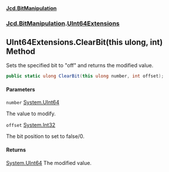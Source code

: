 #### [Jcd.BitManipulation](index 'index')

### [Jcd.BitManipulation](Jcd.BitManipulation 'Jcd.BitManipulation').[UInt64Extensions](Jcd.BitManipulation.UInt64Extensions 'Jcd.BitManipulation.UInt64Extensions')

## UInt64Extensions.ClearBit(this ulong, int) Method

Sets the specified bit to "off" and returns the modified value.

```csharp
public static ulong ClearBit(this ulong number, int offset);
```

#### Parameters

<a name='Jcd.BitManipulation.UInt64Extensions.ClearBit(thisulong,int).number'></a>

`number` [System.UInt64](https://docs.microsoft.com/en-us/dotnet/api/System.UInt64 'System.UInt64')

The value to modify.

<a name='Jcd.BitManipulation.UInt64Extensions.ClearBit(thisulong,int).offset'></a>

`offset` [System.Int32](https://docs.microsoft.com/en-us/dotnet/api/System.Int32 'System.Int32')

The bit position to set to false/0.

#### Returns

[System.UInt64](https://docs.microsoft.com/en-us/dotnet/api/System.UInt64 'System.UInt64')
The modified value.
